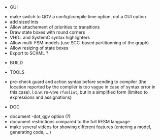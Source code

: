 * GUI
- make switch to QGV a config/compile time option, not a GUI option
- add sized ints
- Allow attachement of priorities to transitions
- Draw state boxes with round corners
- VHDL and SystemC syntax highlighters
- Allow multi-FSM models (use SCC-based partitionning of the graph)
- Allow resizing of state boxes
- Export to SCXML ?

* BUILD

* TOOLS
- pre-check guard and action syntax before sending to compiler (the location reported by
the compiler is too vague in case of syntax error in this case). I.o.w. re-vive `rfsmlint`, but in 
a simplified form (limited to expressions and assignations)

* DOC
- document -dot_qgv option (?)
- document restrictions compared to the full RFSM language
- make several videos for showing different features (entering a model, generating code, ...)

